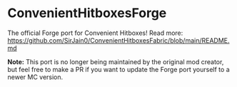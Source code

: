 # ConvenientHitboxesForge

The official Forge port for Convenient Hitboxes!
Read more: https://github.com/SirJain0/ConvenientHitboxesFabric/blob/main/README.md

**Note:** This port is no longer being maintained by the original mod creator, but feel free to make a PR if you want to update the Forge port yourself to a newer MC version.
